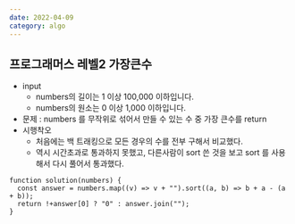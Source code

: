 ```yaml
---
date: 2022-04-09
category: algo
---
```


## 프로그래머스 레벨2 가장큰수

- input
  - numbers의 길이는 1 이상 100,000 이하입니다.
  - numbers의 원소는 0 이상 1,000 이하입니다.
- 문제 : numbers 를 무작위로 섞어서 만들 수 있는 수 중 가장 큰수를 return
- 시행착오
  - 처음에는 백 트래킹으로 모든 경우의 수를 전부 구해서 비교했다.
  - 역시 시간초과로 통과하지 못했고, 다른사람이 sort 쓴 것을 보고 sort 를 사용해서 다시 풀어서 통과했다.

```
function solution(numbers) {
  const answer = numbers.map((v) => v + "").sort((a, b) => b + a - (a + b));
  return !+answer[0] ? "0" : answer.join("");
}
```
